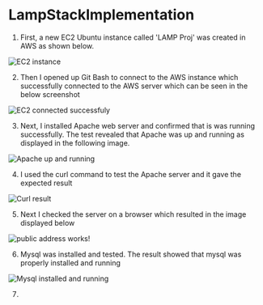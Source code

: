 # LampStackImplementation

1. First, a new EC2 Ubuntu instance called 'LAMP Proj' was created in AWS as shown below.

![EC2 instance](https://github.com/oghare01/LampStackImplementation/assets/141191975/7d0b8009-c0eb-4705-9c47-9f57a2897514)

2. Then I opened up Git Bash to connect to the AWS instance which successfully connected to the AWS server which can be seen in the below screenshot

![EC2 connected successfuly](https://github.com/oghare01/LampStackImplementation/assets/141191975/41da4497-23c5-4884-bf19-4c3d651fb6db)

3. Next, I installed Apache web server and confirmed that is was running successfully. The test revealed that Apache was up and running as displayed in the following image.

![Apache up and running](https://github.com/oghare01/LampStackImplementation/assets/141191975/e407acbb-4687-415a-afed-4e1d781032c2)

4. I used the curl command to test the Apache server and it gave the expected result

![Curl result](https://github.com/oghare01/LampStackImplementation/assets/141191975/76f84857-5782-49f0-966d-bfe9efed2511)

5. Next I checked the server on a browser which resulted in the image displayed below

![public address works!](https://github.com/oghare01/LampStackImplementation/assets/141191975/41f98f07-e35f-466e-a009-e597166e0852)

6. Mysql was installed and tested. The result showed that mysql was properly installed and running

![Mysql installed and running](https://github.com/oghare01/LampStackImplementation/assets/141191975/e134ddf4-2a86-4507-9454-0ee10bab1b70)

7. 
